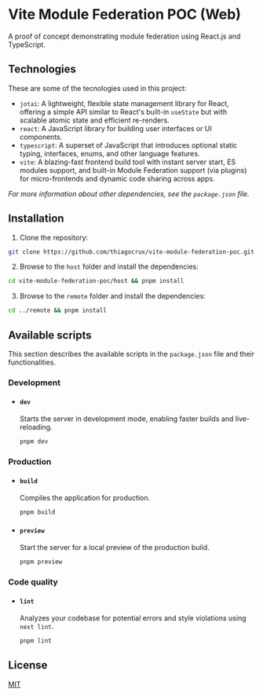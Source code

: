 # Vite Module Federation POC (Web)

A proof of concept demonstrating module federation using React.js and TypeScript.

## Technologies

These are some of the tecnologies used in this project:

- `jotai`: A lightweight, flexible state management library for React, offering a simple API similar to React's built-in `useState` but with scalable atomic state and efficient re-renders.
- `react`: A JavaScript library for building user interfaces or UI components.
- `typescript`: A superset of JavaScript that introduces optional static typing, interfaces, enums, and other language features.
- `vite`:  A blazing-fast frontend build tool with instant server start, ES modules support, and built-in Module Federation support (via plugins) for micro-frontends and dynamic code sharing across apps.

_For more information about other dependencies, see the `package.json` file._

## Installation

1. Clone the repository:

```bash
git clone https://github.com/thiagocrux/vite-module-federation-poc.git
```

2. Browse to the `host` folder and install the dependencies:

```bash
cd vite-module-federation-poc/host && pnpm install
```

3. Browse to the `remote` folder and install the dependencies:

```bash
cd ../remote && pnpm install
```

## Available scripts

This section describes the available scripts in the `package.json` file and their functionalities.

### Development

- #### `dev`

  Starts the server in development mode, enabling faster builds and live-reloading.

  ```bash
  pnpm dev
  ```

### Production

- #### `build`

  Compiles the application for production.

  ```bash
  pnpm build
  ```

- #### `preview`

  Start the server for a local preview of the production build.

  ```bash
  pnpm preview
  ```

### Code quality

- #### `lint`

  Analyzes your codebase for potential errors and style violations using `next lint`.

  ```bash
  pnpm lint
  ```

## License

[MIT](https://choosealicense.com/licenses/mit/)
